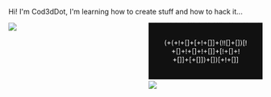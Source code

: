 Hi! I'm Cod3dDot, I'm learning how to create stuff and how to hack it...

<div style="display:flex;">
<img src="https://leetcard.jacoblin.cool/cod3ddot?theme=dark&font=Fira%20Code&ext=activity&width=500" width="370"/>
<div>
<img src="https://raw.githubusercontent.com/Cod3dDOT/Cod3dDOT/29a9fe82e0b887a6f87c3ad88512d4bf8afe26df/assets/code.svg" width="300"/>
<div>
<img src="https://github-readme-stats.vercel.app/api?username=cod3ddot" />
</div>
</div>
</div>
